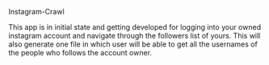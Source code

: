 Instagram-Crawl

This app is in initial state and getting developed for logging into your owned instagram account and navigate through the followers list of yours. This will also generate one file in which user will be able to get all the usernames of the people who follows the account owner.